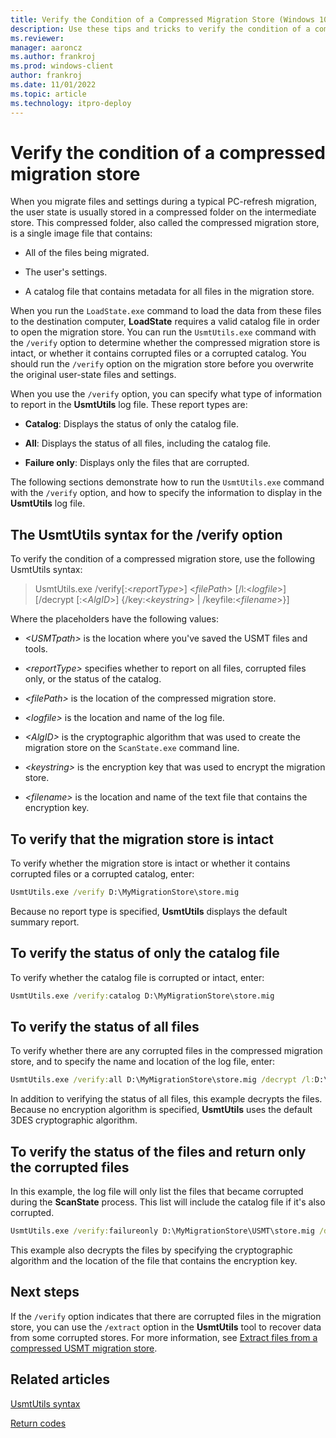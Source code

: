 ```yaml
---
title: Verify the Condition of a Compressed Migration Store (Windows 10)
description: Use these tips and tricks to verify the condition of a compressed migration store when using User State Migration Tool (USMT).
ms.reviewer: 
manager: aaroncz
ms.author: frankroj
ms.prod: windows-client
author: frankroj
ms.date: 11/01/2022
ms.topic: article
ms.technology: itpro-deploy
---
```


# Verify the condition of a compressed migration store

When you migrate files and settings during a typical PC-refresh migration, the user state is usually stored in a compressed folder on the intermediate store. This compressed folder, also called the compressed migration store, is a single image file that contains:

- All of the files being migrated.

- The user's settings.

- A catalog file that contains metadata for all files in the migration store.

When you run the `LoadState.exe` command to load the data from these files to the destination computer, **LoadState** requires a valid catalog file in order to open the migration store. You can run the `UsmtUtils.exe` command with the `/verify` option to determine whether the compressed migration store is intact, or whether it contains corrupted files or a corrupted catalog. You should run the `/verify` option on the migration store before you overwrite the original user-state files and settings.

When you use the `/verify` option, you can specify what type of information to report in the **UsmtUtils** log file. These report types are:

- **Catalog**: Displays the status of only the catalog file.

- **All**: Displays the status of all files, including the catalog file.

- **Failure only**: Displays only the files that are corrupted.

The following sections demonstrate how to run the `UsmtUtils.exe` command with the `/verify` option, and how to specify the information to display in the **UsmtUtils** log file.

## The UsmtUtils syntax for the /verify option

To verify the condition of a compressed migration store, use the following UsmtUtils syntax:

> UsmtUtils.exe /verify\[:&lt;*reportType*&gt;\] &lt;*filePath*&gt; \[/l:&lt;*logfile*&gt;\] \[/decrypt \[:&lt;*AlgID*&gt;\] {/key:&lt;*keystring*&gt; | /keyfile:&lt;*filename*&gt;}\]

Where the placeholders have the following values:

- *&lt;USMTpath&gt;* is the location where you've saved the USMT files and tools.

- *&lt;reportType&gt;* specifies whether to report on all files, corrupted files only, or the status of the catalog.

- *&lt;filePath&gt;* is the location of the compressed migration store.

- *&lt;logfile&gt;* is the location and name of the log file.

- *&lt;AlgID&gt;* is the cryptographic algorithm that was used to create the migration store on the `ScanState.exe` command line.

- *&lt;keystring&gt;* is the encryption key that was used to encrypt the migration store.

- *&lt;filename&gt;* is the location and name of the text file that contains the encryption key.

## To verify that the migration store is intact

To verify whether the migration store is intact or whether it contains corrupted files or a corrupted catalog, enter:

```cmd
UsmtUtils.exe /verify D:\MyMigrationStore\store.mig
```

Because no report type is specified, **UsmtUtils** displays the default summary report.

## To verify the status of only the catalog file

To verify whether the catalog file is corrupted or intact, enter:

```cmd
UsmtUtils.exe /verify:catalog D:\MyMigrationStore\store.mig
```

## To verify the status of all files

To verify whether there are any corrupted files in the compressed migration store, and to specify the name and location of the log file, enter:

```cmd
UsmtUtils.exe /verify:all D:\MyMigrationStore\store.mig /decrypt /l:D:\UsmtUtilsLog.txt`
```

In addition to verifying the status of all files, this example decrypts the files. Because no encryption algorithm is specified, **UsmtUtils** uses the default 3DES cryptographic algorithm.

## To verify the status of the files and return only the corrupted files

In this example, the log file will only list the files that became corrupted during the **ScanState** process. This list will include the catalog file if it's also corrupted.

```cmd
UsmtUtils.exe /verify:failureonly D:\MyMigrationStore\USMT\store.mig /decrypt:AES_192 /keyfile:D:\encryptionKey.txt
```

This example also decrypts the files by specifying the cryptographic algorithm and the location of the file that contains the encryption key.

## Next steps

If the `/verify` option indicates that there are corrupted files in the migration store, you can use the `/extract` option in the **UsmtUtils** tool to recover data from some corrupted stores. For more information, see [Extract files from a compressed USMT migration store](usmt-extract-files-from-a-compressed-migration-store.md).

## Related articles

[UsmtUtils syntax](usmt-utilities.md)

[Return codes](usmt-return-codes.md)
